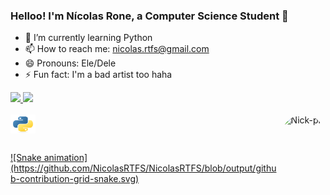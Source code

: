 ### Helloo! I'm Nícolas Rone, a Computer Science Student 👋

- 🌱 I’m currently learning Python
- 📫 How to reach me: nicolas.rtfs@gmail.com
- 😄 Pronouns: Ele/Dele
- ⚡ Fun fact: I'm a bad artist too haha

<div align="left">
  <a href="https://github.com/NicolasRTFS">
  <img height="180em" src="https://github-readme-stats.vercel.app/api?username=NicolasRTFS&show_icons=true&theme=merko&include_all_commits=true&count_private=true"/>
  <img height="180em" src="https://github-readme-stats.vercel.app/api/top-langs/?username=NicolasRTFS&layout=compact&langs_count=7&theme=merko"/>
</div>

 </div>
  <div style="display: inline_block"><br>
  <img align="center" alt="Nick-Python" height="30" width="40" src="https://raw.githubusercontent.com/devicons/devicon/master/icons/python/python-original.svg">
  <img align="right" alt="Nick-pic" height="150" style="border-radius:50px;" src="https://cdn.discordapp.com/attachments/676183236237459468/990266453179654225/IMG-20220416-WA0000_2.png">
</div>

##

<div>
  ![Snake animation](https://github.com/NicolasRTFS/NicolasRTFS/blob/output/github-contribution-grid-snake.svg)
</div>
